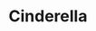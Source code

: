 ---
published: false
cancelled: COVID-19
layout: productions
title: Cinderella
year: 2020
image_credit: 
image_alt:
image_caption:
category: musical
details:
  Title: Cinderella (Rodgers and Hammerstein musical) - wiki
  Theatre: The Alhambra Theatre & Dining
  Music: Richard Rodgers - wiki
  Lyrics: Oscar Hammerstein II - wiki
  Book: Oscar Hammerstein II
  Basis: Charles Perraults Cinderella
  Website: https://www.alhambrajax.com/show/cinderella/
showtimes: |
  2020-06-11 11:00:00
  2020-06-11 17:30:00
  2020-06-12 17:30:00
  2020-06-13 11:00:00
  2020-06-13 17:30:00
  2020-06-14 12:00:00
  2020-06-14 17:30:00
  2020-06-16 17:30:00
  2020-06-17 17:30:00
  2020-06-18 17:30:00
  2020-06-19 17:30:00
  2020-06-20 11:00:00
  2020-06-20 17:30:00
  2020-06-21 12:00:00
  2020-06-21 17:30:00
  2020-06-23 17:30:00
  2020-06-24 17:30:00
  2020-06-25 17:30:00
  2020-06-26 17:30:00
  2020-06-27 11:00:00
  2020-06-27 17:30:00
  2020-06-28 12:00:00
  2020-06-28 17:30:00
  2020-06-30 17:30:00
  2020-07-01 17:30:00
  2020-07-02 17:30:00
  2020-07-03 17:30:00
  2020-07-05 12:00:00
  2020-07-05 17:30:00
  2020-07-07 17:30:00
  2020-07-08 17:30:00
  2020-07-09 17:30:00
  2020-07-10 17:30:00
  2020-07-11 11:00:00
  2020-07-11 17:30:00
  2020-07-12 12:00:00
  2020-07-12 17:30:00
  2020-07-14 17:30:00
  2020-07-15 17:30:00
  2020-07-16 17:30:00
  2020-07-17 17:30:00
  2020-07-18 11:00:00
  2020-07-18 17:30:00
  2020-07-19 12:00:00
  2020-07-19 17:30:00
  2020-07-21 17:30:00
  2020-07-22 17:30:00
  2020-07-23 17:30:00
  2020-07-24 17:30:00
  2020-07-25 11:00:00
  2020-07-25 17:30:00
  2020-07-26 12:00:00
  2020-07-26 17:30:00
external_links:
  Alhambra Cinderella ♫: https://www.alhambrajax.com/show/cinderella/
---